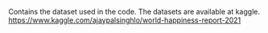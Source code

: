 Contains the dataset used in the code. The datasets are available at kaggle. https://www.kaggle.com/ajaypalsinghlo/world-happiness-report-2021
